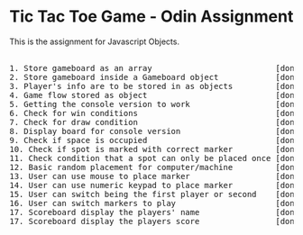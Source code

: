 <h1>Tic Tac Toe Game - Odin Assignment</h1>
This is the assignment for Javascript Objects.<br>
<br>
<pre>
1. Store gameboard as an array                          [done]
2. Store gameboard inside a Gameboard object            [done]
3. Player's info are to be stored in as objects         [done]
4. Game flow stored as object                           [done]
5. Getting the console version to work                  [done]
6. Check for win conditions                             [done]
7. Check for draw condition                             [done]
8. Display board for console version                    [done]
9. Check if space is occupied                           [done]
10. Check if spot is marked with correct marker         [done]
11. Check condition that a spot can only be placed once [done]
12. Basic random placement for computer/machine         [done]
13. User can use mouse to place marker                  [done]
14. User can use numeric keypad to place marker         [done]
15. User can switch being the first player or second    [done]
16. User can switch markers to play                     [done]
17. Scoreboard display the players' name                [done]
17. Scoreboard display the players score                [done]
</pre>
